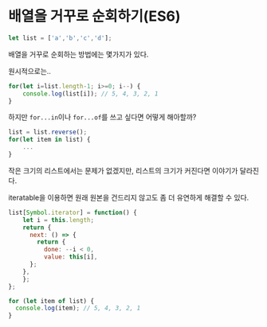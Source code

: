# 배열을 거꾸로 순회하기(ES6)
```js
let list = ['a','b','c','d'];
```
배열을 거꾸로 순회하는 방법에는 몇가지가 있다.

원시적으로는..
```js
for(let i=list.length-1; i>=0; i--) {
    console.log(list[i]); // 5, 4, 3, 2, 1
}
```
하지만 `for...in`이나 `for...of`를 쓰고 싶다면 어떻게 해아할까?
```js
list = list.reverse();
for(let item in list) {
    ...
}
```
작은 크기의 리스트에서는 문제가 없겠지만, 리스트의 크기가 커진다면 이야기가 달라진다.

iteratable을 이용하면 원래 원본을 건드리지 않고도 좀 더 유연하게 해결할 수 있다.

```js
list[Symbol.iterator] = function() {
    let i = this.length;
    return {
      next: () => {
        return {
          done: --i < 0,
          value: this[i],
      };
    },
    };
};

for (let item of list) {
  console.log(item); // 5, 4, 3, 2, 1
}
```
